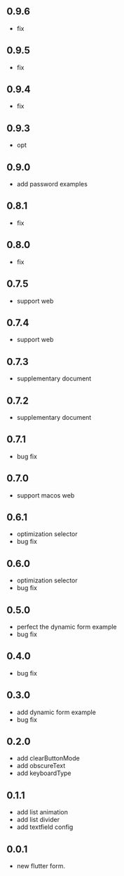 ## 0.9.6
* fix
## 0.9.5
* fix
## 0.9.4
* fix
## 0.9.3
* opt
## 0.9.0
* add password examples
## 0.8.1
* fix
## 0.8.0
* fix
## 0.7.5
* support web
## 0.7.4
* support web
## 0.7.3
* supplementary document
## 0.7.2
* supplementary document
## 0.7.1
* bug fix
## 0.7.0
* support macos web
## 0.6.1
* optimization selector
* bug fix
## 0.6.0
* optimization selector
* bug fix
## 0.5.0
* perfect the dynamic form example
* bug fix
## 0.4.0
* bug fix
## 0.3.0
* add dynamic form example
* bug fix
## 0.2.0
* add clearButtonMode
* add obscureText
* add keyboardType
## 0.1.1
* add list animation
* add list divider
* add textfield config
## 0.0.1
* new flutter form.
































